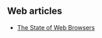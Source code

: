 ## Web articles

- [The State of Web Browsers](https://ferdychristant.com/the-state-of-web-browsers-f5a83a41c1cb)
